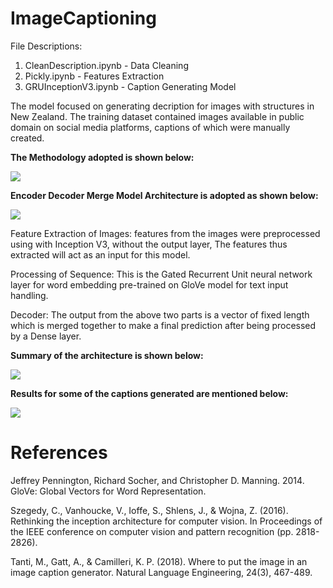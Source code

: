 # ImageCaptioning

File Descriptions:
1) CleanDescription.ipynb - Data Cleaning
2) Pickly.ipynb - Features Extraction
3) GRUInceptionV3.ipynb - Caption Generating Model

The model focused on generating decription for images with structures in New Zealand. The training dataset contained images available in public domain on social media platforms, captions of which were manually created.

**The Methodology adopted is shown below:**


<image src = "Images/Flow.png">

**Encoder Decoder Merge Model Architecture is adopted as shown below:**


<image src = "Images/Architecture.png">

Feature Extraction of Images: features from the images were preprocessed using with Inception V3, without the output layer, The features thus extracted will act as an input for this model.

Processing of Sequence: This is the Gated Recurrent Unit neural network layer for word embedding pre-trained on GloVe model for text input handling.

Decoder: The output from the above two parts is a vector of fixed length which is merged together to make a final prediction after being processed by a Dense layer.


**Summary of the architecture is shown below:**


<image src = "Images/GRUModel.png">

**Results for some of the captions generated are mentioned below:**


<image src = "Images/Results.png">
  

# References

Jeffrey Pennington, Richard Socher, and Christopher D. Manning. 2014. GloVe: Global Vectors for Word Representation.

Szegedy, C., Vanhoucke, V., Ioffe, S., Shlens, J., & Wojna, Z. (2016). Rethinking the inception architecture for computer vision. In Proceedings of the IEEE conference on computer vision and pattern recognition (pp. 2818-2826).

Tanti, M., Gatt, A., & Camilleri, K. P. (2018). Where to put the image in an image caption generator. Natural Language Engineering, 24(3), 467-489.
